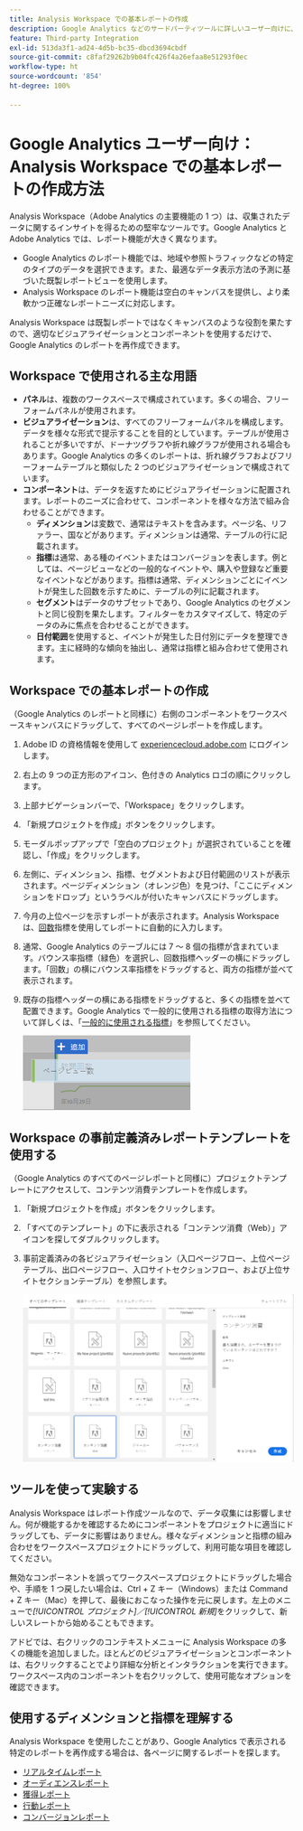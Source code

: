 ```yaml
---
title: Analysis Workspace での基本レポートの作成
description: Google Analytics などのサードパーティツールに詳しいユーザー向けに、Analysis Workspace で基本レポートを作成する方法について説明します。
feature: Third-party Integration
exl-id: 513da3f1-ad24-4d5b-bc35-dbcd3694cbdf
source-git-commit: c8faf29262b9b04fc426f4a26efaa8e51293f0ec
workflow-type: ht
source-wordcount: '854'
ht-degree: 100%

---
```


# Google Analytics ユーザー向け：Analysis Workspace での基本レポートの作成方法

Analysis Workspace（Adobe Analytics の主要機能の 1 つ）は、収集されたデータに関するインサイトを得るための堅牢なツールです。Google Analytics と Adobe Analytics では、レポート機能が大きく異なります。

* Google Analytics のレポート機能では、地域や参照トラフィックなどの特定のタイプのデータを選択できます。また、最適なデータ表示方法の予測に基づいた既製レポートビューを使用します。
* Analysis Workspace のレポート機能は空白のキャンバスを提供し、より柔軟かつ正確なレポートニーズに対応します。

Analysis Workspace は既製レポートではなくキャンバスのような役割を果たすので、適切なビジュアライゼーションとコンポーネントを使用するだけで、Google Analytics のレポートを再作成できます。

## Workspace で使用される主な用語

* **パネル**&#x200B;は、複数のワークスペースで構成されています。多くの場合、フリーフォームパネルが使用されます。
* **ビジュアライゼーション**&#x200B;は、すべてのフリーフォームパネルを構成します。データを様々な形式で提示することを目的としています。テーブルが使用されることが多いですが、ドーナツグラフや折れ線グラフが使用される場合もあります。Google Analytics の多くのレポートは、折れ線グラフおよびフリーフォームテーブルと類似した 2 つのビジュアライゼーションで構成されています。
* **コンポーネント**&#x200B;は、データを返すためにビジュアライゼーションに配置されます。レポートのニーズに合わせて、コンポーネントを様々な方法で組み合わせることができます。
   * **ディメンション**&#x200B;は変数で、通常はテキストを含みます。ページ名、リファラー、国などがあります。ディメンションは通常、テーブルの行に記載されます。
   * **指標**&#x200B;は通常、ある種のイベントまたはコンバージョンを表します。例としては、ページビューなどの一般的なイベントや、購入や登録など重要なイベントなどがあります。指標は通常、ディメンションごとにイベントが発生した回数を示すために、テーブルの列に記載されます。
   * **セグメント**&#x200B;はデータのサブセットであり、Google Analytics のセグメントと同じ役割を果たします。フィルターをカスタマイズして、特定のデータのみに焦点を合わせることができます。
   * **日付範囲**&#x200B;を使用すると、イベントが発生した日付別にデータを整理できます。主に経時的な傾向を抽出し、通常は指標と組み合わせて使用されます。

## Workspace での基本レポートの作成

（Google Analytics のレポートと同様に）右側のコンポーネントをワークスペースキャンバスにドラッグして、すべてのページレポートを作成します。

1. Adobe ID の資格情報を使用して [experiencecloud.adobe.com](https://experiencecloud.adobe.com) にログインします。
1. 右上の 9 つの正方形のアイコン、色付きの Analytics ロゴの順にクリックします。
1. 上部ナビゲーションバーで、「Workspace」をクリックします。
1. 「新規プロジェクトを作成」ボタンをクリックします。
1. モーダルポップアップで「空白のプロジェクト」が選択されていることを確認し、「作成」をクリックします。
1. 左側に、ディメンション、指標、セグメントおよび日付範囲のリストが表示されます。ページディメンション（オレンジ色）を見つけ、「ここにディメンションをドロップ」というラベルが付いたキャンバスにドラッグします。
1. 今月の上位ページを示すレポートが表示されます。Analysis Workspace は、[回数](/help/components/metrics/occurrences.md)指標を使用してレポートに自動的に入力します。
1. 通常、Google Analytics のテーブルには 7 ～ 8 個の指標が含まれています。バウンス率指標（緑色）を選択し、回数指標ヘッダーの横にドラッグします。「回数」の横にバウンス率指標をドラッグすると、両方の指標が並べて表示されます。
1. 既存の指標ヘッダーの横にある指標をドラッグすると、多くの指標を並べて配置できます。Google Analytics で一般的に使用される指標の取得方法について詳しくは、「[一般的に使用される指標](common-metrics.md)」を参照してください。

   ![新しい指標](/help/technotes/ga-to-aa/assets/new_metric.png)

## Workspace の事前定義済みレポートテンプレートを使用する

（Google Analytics のすべてのページレポートと同様に）プロジェクトテンプレートにアクセスして、コンテンツ消費テンプレートを作成します。

1. 「新規プロジェクトを作成」ボタンをクリックします。
1. 「すべてのテンプレート」の下に表示される「コンテンツ消費（Web）」アイコンを探してダブルクリックします。
1. 事前定義済みの各ビジュアライゼーション（入口ページフロー、上位ページテーブル、出口ページフロー、入口サイトセクションフロー、および上位サイトセクションテーブル）を参照します。

   ![テンプレートの選択](/help/technotes/ga-to-aa/assets/content_consumption_template.png)

## ツールを使って実験する

Analysis Workspace はレポート作成ツールなので、データ収集には影響しません。何が機能するかを確認するためにコンポーネントをプロジェクトに適当にドラッグしても、データに影響はありません。様々なディメンションと指標の組み合わせをワークスペースプロジェクトにドラッグして、利用可能な項目を確認してください。

無効なコンポーネントを誤ってワークスペースプロジェクトにドラッグした場合や、手順を 1 つ戻したい場合は、Ctrl + Z キー（Windows）または Command + Z キー（Mac）を押して、最後におこなった操作を元に戻します。左上のメニューで&#x200B;*[!UICONTROL プロジェクト]／[!UICONTROL 新規]*&#x200B;をクリックして、新しいスレートから始めることもできます。

アドビでは、右クリックのコンテキストメニューに Analysis Workspace の多くの機能を追加しました。ほとんどのビジュアライゼーションとコンポーネントは、右クリックすることでより詳細な分析とインタラクションを実行できます。ワークスペース内のコンポーネントを右クリックして、使用可能なオプションを確認できます。

## 使用するディメンションと指標を理解する

Analysis Workspace を使用したことがあり、Google Analytics で表示される特定のレポートを再作成する場合は、各ページに関するレポートを探します。

* [リアルタイムレポート](realtime-reports.md)
* [オーディエンスレポート](audience-reports.md)
* [獲得レポート](acquisition-reports.md)
* [行動レポート](behavior-reports.md)
* [コンバージョンレポート](conversions-reports.md)
